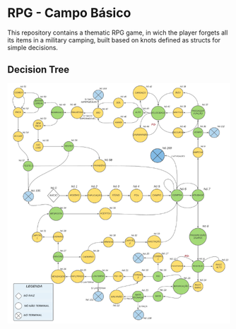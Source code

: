 # RPG - Campo Básico

This repository contains a thematic RPG game, in wich the player forgets all its items in a military camping, built based on knots defined as structs for simple decisions.

## Decision Tree

![Decision tree](https://github.com/luizgbraga/RPG/blob/main/tree.png?raw=true)

